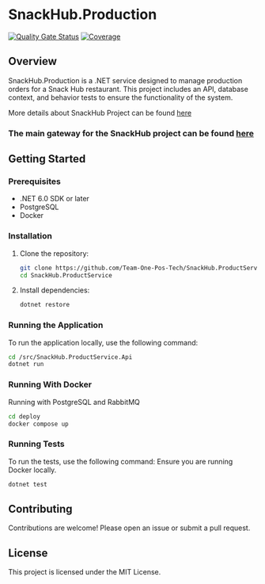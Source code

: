 # SnackHub.Production
[![Quality Gate Status](https://sonarcloud.io/api/project_badges/measure?project=Team-One-Pos-Tech_SnackHub.ProductService&metric=alert_status)](https://sonarcloud.io/summary/new_code?id=Team-One-Pos-Tech_SnackHub.ProductService)
[![Coverage](https://sonarcloud.io/api/project_badges/measure?project=Team-One-Pos-Tech_SnackHub.ProductService&metric=coverage)](https://sonarcloud.io/summary/new_code?id=Team-One-Pos-Tech_SnackHub.ProductService)

## Overview
SnackHub.Production is a .NET service designed to manage production orders for a Snack Hub restaurant. This project includes an API, database context, and behavior tests to ensure the functionality of the system.

More details about SnackHub Project can be found [here](https://github.com/Team-One-Pos-Tech/SnackHub/wiki)

### The main gateway for the SnackHub project can be found [here](github.com/Team-One-Pos-Tech/SnackHub.ApiGateway)

## Getting Started

### Prerequisites

- .NET 6.0 SDK or later
- PostgreSQL
- Docker

### Installation

1. Clone the repository:
    ```sh
    git clone https://github.com/Team-One-Pos-Tech/SnackHub.ProductService.git
    cd SnackHub.ProductService
    ```

2. Install dependencies:
    ```sh
    dotnet restore
    ```

### Running the Application

To run the application locally, use the following command:
```sh
cd /src/SnackHub.ProductService.Api
dotnet run
```

### Running With Docker
Running with PostgreSQL and RabbitMQ
```sh
cd deploy
docker compose up
```

### Running Tests

To run the tests, use the following command:
Ensure you are running Docker locally.
```sh
dotnet test
```

## Contributing

Contributions are welcome! Please open an issue or submit a pull request.

## License

This project is licensed under the MIT License.

